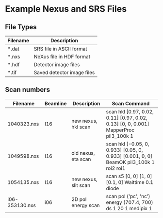 # Example Nexus and SRS Files

## File Types
| Filename | Description                |
|----------|----------------------------|
| *.dat    | SRS file in ASCII format   |
| *.nxs    | NeXus file in HDF format   |
| *.hdf    | Detector image files       |
| *.tif    | Saved detector image files |

## Scan numbers
| Filename        | Beamline   | Description          | Scan Command                                                                           |
|-----------------|------------|----------------------|----------------------------------------------------------------------------------------|
| 1040323.nxs     | I16        | new nexus, hkl scan  | scan hkl [0.97, 0.02, 0.11] [0.97, 0.02, 0.13] [0, 0, 0.001] MapperProc pil3_100k 1    |
| 1049598.nxs     | I16        | old nexus, eta scan  | scan hkl [-0.05, 0, 0.933] [0.05, 0, 0.933] [0.001, 0, 0] BeamOK pil3_100k 1 roi2 roi1 |
| 1054135.nxs     | I16        | new nexus, slit scan | scan s5 [0, 0] [1, 0] [0.1, 0] Waittime 0.1 diode                                      |
| i06-353130.nxs  | i06        | 2D pol energy scan   | scan pol ('pc', 'nc') energy (707.4, 700) ds 1 20 1 medipix 1                          |


